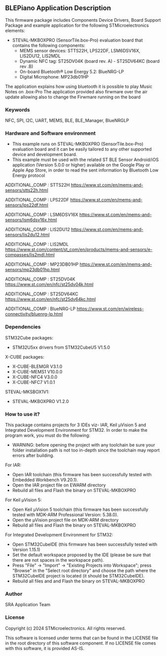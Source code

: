 ## <b>BLEPiano Application Description</b>

This firmware package includes Components Device Drivers, Board Support Package and example application for the following STMicroelectronics elements:

  - STEVAL-MKBOXPRO (SensorTile.box-Pro)  evaluation board that contains the following components:
      - MEMS sensor devices: STTS22H, LPS22DF, LSM6DSV16X, LIS2DU12, LIS2MDL
	  - Dynamic NFC tag: ST25DV04K (board rev. A) - ST25DV64KC (board rev .B)
	  - On-board Bluetooth® Low Energy 5.2: BlueNRG-LP
      - Digital Microphone: MP23db01HP
 
The application explains how using bluetooth it is possible to play Music Notes on .box-Pro
The application provided also firwmare over the air update allowing also to change the Firwmare running on the board

### <b>Keywords</b>

NFC, SPI, I2C, UART, MEMS, BLE, BLE_Manager, BlueNRGLP

### <b>Hardware and Software environment</b>

- This example runs on STEVAL-MKBOXPRO (SensorTile.box-Pro) evaluation board and it can be easily tailored to any other supported device and development board.
- This example must be used with the related ST BLE Sensor Android/iOS application (Version 5.0.0 or higher) available on the Google Play or Apple App Store, in order to read the sent information by Bluetooth Low Energy protocol

ADDITIONAL_COMP : STTS22H https://www.st.com/en/mems-and-sensors/stts22h.html

ADDITIONAL_COMP : LPS22DF https://www.st.com/en/mems-and-sensors/lps22df.html

ADDITIONAL_COMP : LSM6DSV16X https://www.st.com/en/mems-and-sensors/lsm6dsv16x.html

ADDITIONAL_COMP : LIS2DU12 https://www.st.com/en/mems-and-sensors/lis2du12.html

ADDITIONAL_COMP : LIS2MDL https://www.st.com/content/st_com/en/products/mems-and-sensors/e-compasses/lis2mdl.html

ADDITIONAL_COMP : MP23DB01HP https://www.st.com/en/mems-and-sensors/mp23db01hp.html

ADDITIONAL_COMP : ST25DV04K https://www.st.com/en/nfc/st25dv04k.html

ADDITIONAL_COMP : ST25DV64KC https://www.st.com/en/nfc/st25dv64kc.html

ADDITIONAL_COMP : BlueNRG-LP https://www.st.com/en/wireless-connectivity/bluenrg-lp.html

### <b>Dependencies</b>

STM32Cube packages:

  - STM32U5xx drivers from STM32CubeU5 V1.5.0
  
X-CUBE packages:

  - X-CUBE-BLEMGR V3.1.0
  - X-CUBE-MEMS1 V10.0.0
  - X-CUBE-NFC4 V3.0.0
  - X-CUBE-NFC7 V1.0.1
  
STEVAL-MKSBOX1V1:

  - STEVAL-MKBOXPRO V1.2.0
	
### <b>How to use it?</b>

This package contains projects for 3 IDEs viz- IAR, Keil µVision 5 and Integrated Development Environment for STM32.
In order to make the  program work, you must do the following:

 - WARNING: before opening the project with any toolchain be sure your folder
   installation path is not too in-depth since the toolchain may report errors
   after building.

For IAR:

 - Open IAR toolchain (this firmware has been successfully tested with Embedded Workbench V9.20.1).
 - Open the IAR project file on EWARM directory
 - Rebuild all files and Flash the binary on STEVAL-MKBOXPRO

For Keil µVision 5:

 - Open Keil µVision 5 toolchain (this firmware has been successfully tested with MDK-ARM Professional Version: 5.38.0).
 - Open the µVision project file on MDK-ARM directory
 - Rebuild all files and Flash the binary on STEVAL-MKBOXPRO
		
For Integrated Development Environment for STM32:

 - Open STM32CubeIDE (this firmware has been successfully tested with Version 1.15.1)
 - Set the default workspace proposed by the IDE (please be sure that there are not spaces in the workspace path).
 - Press "File" -> "Import" -> "Existing Projects into Workspace"; press "Browse" in the "Select root directory" and choose the path where the STM32CubeIDE project is located (it should be STM32CubeIDE\).
 - Rebuild all files and and Flash the binary on STEVAL-MKBOXPRO
   
### <b>Author</b>

SRA Application Team

### <b>License</b>

Copyright (c) 2024 STMicroelectronics.
All rights reserved.

This software is licensed under terms that can be found in the LICENSE file
in the root directory of this software component.
If no LICENSE file comes with this software, it is provided AS-IS.
